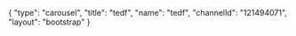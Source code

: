 {
    "type": "carousel",
    "title": "tedf",
    "name": "tedf",
    "channelId": "121494071",
    "layout": "bootstrap"
}